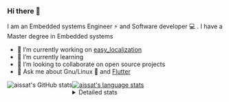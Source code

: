 ### Hi there 👋

I am an Embedded systems Engineer ⚡️ and Software developer 💻 . I have a Master degree in Embedded systems
- 🔭 I’m currently working on [easy_localization](https://pub.dev/packages/easy_localization)
- 🌱 I’m currently learning 
- 👯 I’m looking to collaborate on open source projects
- 💬 Ask me about  Gnu/Linux 🐧 and [Flutter](https://flutter.dev) 

<a href="https://profile-summary-for-github.com/user/aissat">
  <img align="left" height="170px" src="https://github-readme-stats.vercel.app/api?username=aissat&show_icons=true&line_height=27&count_private=true&include_all_commits=true" alt="aissat's GitHub stats"/>
  <img src="https://github-readme-stats.vercel.app/api/top-langs/?username=aissat&hide_langs_below=5&layout=compact" alt="aissat's language stats"/>
</a>

<details>
<summary>Detailed stats</summary>
 

### 🧐 Waka Stats

<!--START_SECTION:waka-->
![Code Time](http://img.shields.io/badge/Code%20Time-5%2C409%20hrs%2040%20mins-blue)

![Profile Views](http://img.shields.io/badge/Profile%20Views-0-blue)

![Lines of code](https://img.shields.io/badge/From%20Hello%20World%20I%27ve%20Written-2.0%20million%20lines%20of%20code-blue)

**🐱 My GitHub Data** 

> 📦 121.1 kB Used in GitHub's Storage 
 > 
> 🏆 259 Contributions in the Year 2023
 > 
> 💼 Opted to Hire
 > 
> 📜 169 Public Repositories 
 > 
> 🔑 26 Private Repositories 
 > 
**I'm a Night 🦉** 

```text
🌞 Morning                484 commits         ██░░░░░░░░░░░░░░░░░░░░░░░   07.98 % 
🌆 Daytime                961 commits         ████░░░░░░░░░░░░░░░░░░░░░   15.85 % 
🌃 Evening                2572 commits        ███████████░░░░░░░░░░░░░░   42.41 % 
🌙 Night                  2047 commits        ████████░░░░░░░░░░░░░░░░░   33.76 % 
```
📅 **I'm Most Productive on Thursday** 

```text
Monday                   550 commits         ██░░░░░░░░░░░░░░░░░░░░░░░   09.07 % 
Tuesday                  937 commits         ████░░░░░░░░░░░░░░░░░░░░░   15.45 % 
Wednesday                715 commits         ███░░░░░░░░░░░░░░░░░░░░░░   11.79 % 
Thursday                 1188 commits        █████░░░░░░░░░░░░░░░░░░░░   19.59 % 
Friday                   1103 commits        █████░░░░░░░░░░░░░░░░░░░░   18.19 % 
Saturday                 964 commits         ████░░░░░░░░░░░░░░░░░░░░░   15.90 % 
Sunday                   607 commits         ███░░░░░░░░░░░░░░░░░░░░░░   10.01 % 
```


📊 **This Week I Spent My Time On** 

```text
🕑︎ Time Zone: Africa/Algiers

💬 Programming Languages: 
Dart                     18 hrs 3 mins       ████████████░░░░░░░░░░░░░   49.20 % 
Rust                     5 hrs 28 mins       ████░░░░░░░░░░░░░░░░░░░░░   14.93 % 
Go                       3 hrs 7 mins        ██░░░░░░░░░░░░░░░░░░░░░░░   08.51 % 
Docker                   3 hrs 2 mins        ██░░░░░░░░░░░░░░░░░░░░░░░   08.31 % 
HTML                     1 hr 38 mins        █░░░░░░░░░░░░░░░░░░░░░░░░   04.48 % 

🔥 Editors: 
VS Code                  36 hrs 41 mins      █████████████████████████   100.00 % 

💻 Operating System: 
Linux                    36 hrs 41 mins      █████████████████████████   100.00 % 
```

**I Mostly Code in Dart** 

```text
Dart                     28 repos            ████████░░░░░░░░░░░░░░░░░   30.11 % 
C++                      8 repos             ██░░░░░░░░░░░░░░░░░░░░░░░   08.60 % 
PHP                      7 repos             ██░░░░░░░░░░░░░░░░░░░░░░░   07.53 % 
C                        4 repos             █░░░░░░░░░░░░░░░░░░░░░░░░   04.30 % 
HTML                     2 repos             █░░░░░░░░░░░░░░░░░░░░░░░░   02.15 % 
```



**Timeline**

![Lines of Code chart](https://raw.githubusercontent.com/aissat/aissat/master/assets/bar_graph.png)


 Last Updated on 25/09/2023 00:56:00 UTC
<!--END_SECTION:waka-->

</details>
